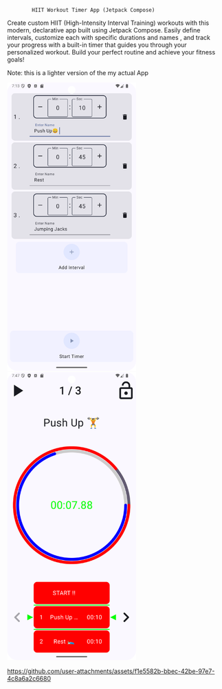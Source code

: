 

            HIIT Workout Timer App (Jetpack Compose)

Create custom HIIT (High-Intensity Interval Training) workouts with this modern, declarative app built using Jetpack Compose. Easily define intervals, 
customize each with specific durations and names , and track your progress with a built-in timer that guides you through your personalized workout. 
Build your perfect routine and achieve your fitness goals!

Note: this is a lighter version of the my actual App

<img src="Images/412567608-d84609d9-e797-4054-84c6-c8a96513983f.png" width="300" heigth="900"> <img src="Images/412568081-de262a81-f8de-45ce-911e-b69581681d76.png" width="300" heigth="900">
 
https://github.com/user-attachments/assets/f1e5582b-bbec-42be-97e7-4c8a6a2c6680

